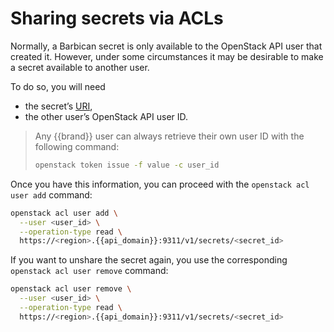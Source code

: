 # Sharing secrets via ACLs

Normally, a Barbican secret is only available to the OpenStack API user that created it.
However, under some circumstances it may be desirable to make a secret available to another user.

To do so, you will need

* the secret’s [URI](https://en.wikipedia.org/wiki/Uniform_Resource_Identifier),
* the other user’s OpenStack API user ID.

> Any {{brand}} user can always retrieve their own user ID with the following command:
>
> ```bash
> openstack token issue -f value -c user_id
> ```

Once you have this information, you can proceed with the `openstack acl user add` command:

```bash
openstack acl user add \
  --user <user_id> \
  --operation-type read \
  https://<region>.{{api_domain}}:9311/v1/secrets/<secret_id>
```

If you want to unshare the secret again, you use the corresponding `openstack acl user remove` command:

```bash
openstack acl user remove \
  --user <user_id> \
  --operation-type read \
  https://<region>.{{api_domain}}:9311/v1/secrets/<secret_id>
```
